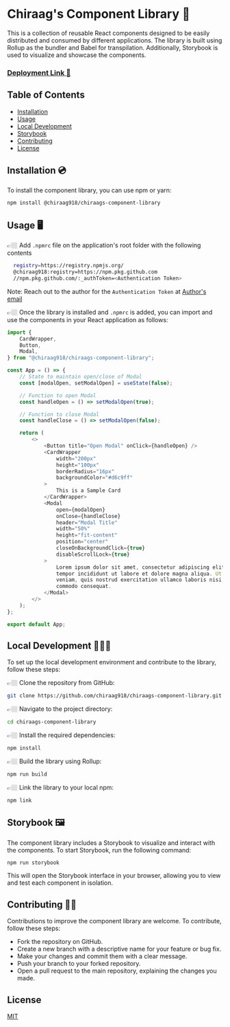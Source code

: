 # Chiraag's Component Library 🎁

This is a collection of reusable React components designed to be easily distributed and consumed by different applications. The library is built using Rollup as the bundler and Babel for transpilation. Additionally, Storybook is used to visualize and showcase the components.

### [Deployment Link 🔗](https://ui-library.chiraag.dev)

## Table of Contents

- [Installation](#installation)
- [Usage](#usage)
- [Local Development](#local-development)
- [Storybook](#storybook)
- [Contributing](#contributing)
- [License](#license)

## Installation 💿

To install the component library, you can use npm or yarn:

```bash
npm install @chiraag918/chiraags-component-library
```

## Usage 🖥️

👉🏼 Add `.npmrc` file on the application's root folder with the following contents

```bash
  registry=https://registry.npmjs.org/
  @chiraag918:registry=https://npm.pkg.github.com
  //npm.pkg.github.com/:_authToken=<Authentication Token>
```

Note: Reach out to the author for the `Authentication Token` at [Author's email](chiraag@chiraag.dev)

👉🏼 Once the library is installed and `.npmrc` is added, you can import and use the components in your React application as follows:

```javascript
import {
	CardWrapper,
	Button,
	Modal,
} from "@chiraag918/chiraags-component-library";

const App = () => {
	// State to maintain open/close of Modal
	const [modalOpen, setModalOpen] = useState(false);

	// Function to open Modal
	const handleOpen = () => setModalOpen(true);

	// Function to close Modal
	const handleClose = () => setModalOpen(false);

	return (
		<>
			<Button title="Open Modal" onClick={handleOpen} />
			<CardWrapper
				width="200px"
				height="100px"
				borderRadius="16px"
				backgroundColor="#d6c9ff"
			>
				This is a Sample Card
			</CardWrapper>
			<Modal
				open={modalOpen}
				onClose={handleClose}
				header="Modal Title"
				width="50%"
				height="fit-content"
				position="center"
				closeOnBackgroundClick={true}
				disableScrollLock={true}
			>
				Lorem ipsum dolor sit amet, consectetur adipiscing elit, sed do eiusmod
				tempor incididunt ut labore et dolore magna aliqua. Ut enim ad minim
				veniam, quis nostrud exercitation ullamco laboris nisi ut aliquip ex ea
				commodo consequat.
			</Modal>
		</>
	);
};

export default App;
```

## Local Development 🧑🏻‍💻

To set up the local development environment and contribute to the library, follow these steps:

👉🏼 Clone the repository from GitHub:

```bash
git clone https://github.com/chiraag918/chiraags-component-library.git
```

👉🏼 Navigate to the project directory:

```bash
cd chiraags-component-library
```

👉🏼 Install the required dependencies:

```bash
npm install
```

👉🏼 Build the library using Rollup:

```bash
npm run build
```

👉🏼 Link the library to your local npm:

```bash
npm link
```

## Storybook 🖼️

The component library includes a Storybook to visualize and interact with the components. To start Storybook, run the following command:

```bash
npm run storybook
```

This will open the Storybook interface in your browser, allowing you to view and test each component in isolation.

## Contributing 🙏🏼

Contributions to improve the component library are welcome. To contribute, follow these steps:

- Fork the repository on GitHub.
- Create a new branch with a descriptive name for your feature or bug fix.
- Make your changes and commit them with a clear message.
- Push your branch to your forked repository.
- Open a pull request to the main repository, explaining the changes you made.

## License

[MIT](https://choosealicense.com/licenses/mit/)
